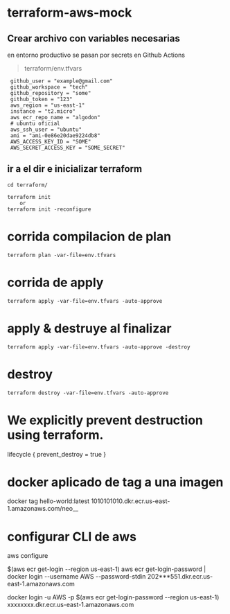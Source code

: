 # terraform-aws-mock

## Crear archivo con variables necesarias
   en entorno productivo se pasan por secrets en Github Actions
   > terraform/env.tfvars
   ```
    github_user = "example@gmail.com"
    github_workspace = "tech" 
    github_repository = "some"
    github_token = "123"
    aws_region = "us-east-1"
    instance = "t2.micro"
    aws_ecr_repo_name = "algodon"
    # ubuntu oficial
    aws_ssh_user = "ubuntu"
    ami = "ami-0e86e20dae9224db8"
    AWS_ACCESS_KEY_ID = "SOME"
    AWS_SECRET_ACCESS_KEY = "SOME_SECRET"
   ```

## ir a el dir e inicializar terraform
    cd terraform/

    terraform init
        or
    terraform init -reconfigure 


# corrida compilacion de plan
    terraform plan -var-file=env.tfvars

# corrida de apply
    terraform apply -var-file=env.tfvars -auto-approve

# apply & destruye al finalizar
    terraform apply -var-file=env.tfvars -auto-approve -destroy

# destroy
    terraform destroy -var-file=env.tfvars -auto-approve


# We explicitly prevent destruction using terraform. 
  lifecycle {
    prevent_destroy = true
  }


# docker aplicado de tag a una imagen
docker tag hello-world:latest 1010101010.dkr.ecr.us-east-1.amazonaws.com/neo__

# configurar CLI de aws
aws configure

$(aws ecr get-login --region us-east-1)
aws ecr get-login-password | docker login --username AWS --password-stdin 202***551.dkr.ecr.us-east-1.amazonaws.com

docker login -u AWS -p $(aws ecr get-login-password --region us-east-1) xxxxxxxx.dkr.ecr.us-east-1.amazonaws.com
